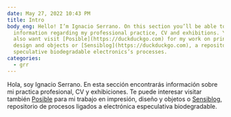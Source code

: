 ```yaml
---
date: May 27, 2022 10:43 PM
title: Intro
body_eng: Hello! I’m Ignacio Serrano. On this section you’ll be able to find
  information regarding my professional practice, CV and exhibitions. You may
  also want visit [Posible](https://duckduckgo.com) for my work on printing,
  design and objects or [Sensiblog](https://duckduckgo.com), a repository for
  speculative biodegradable electronics’s processes.
categories:
  - grr
---
```


Hola, soy Ignacio Serrano. En esta sección encontrarás información sobre mi practica profesional, CV y exhibiciones. Te puede interesar visitar también [Posible](https://duckduckgo.com) para mi trabajo en impresión, diseño y objetos o [Sensiblog](https://duckduckgo.com), repositorio de procesos ligados a electrónica especulativa biodegradable.

